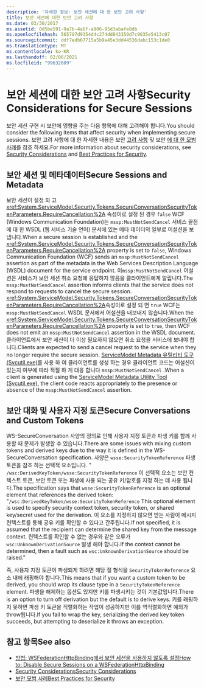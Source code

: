 ```yaml
---
description: '자세한 정보: 보안 세션에 대 한 보안 고려 사항'
title: 보안 세션에 대한 보안 고려 사항
ms.date: 03/30/2017
ms.assetid: 0d5be591-9a7b-4a6f-a906-95d3abafe8db
ms.openlocfilehash: 565797d9354d4c274dd843350d7c9035e5413c07
ms.sourcegitcommit: ddf7edb67715a5b9a45e3dd44536dabc153c1de0
ms.translationtype: MT
ms.contentlocale: ko-KR
ms.lasthandoff: 02/06/2021
ms.locfileid: "99632609"
---
```

# <a name="security-considerations-for-secure-sessions"></a><span data-ttu-id="0d96e-103">보안 세션에 대한 보안 고려 사항</span><span class="sxs-lookup"><span data-stu-id="0d96e-103">Security Considerations for Secure Sessions</span></span>

<span data-ttu-id="0d96e-104">보안 세션 구현 시 보안에 영향을 주는 다음 항목에 대해 고려해야 합니다.</span><span class="sxs-lookup"><span data-stu-id="0d96e-104">You should consider the following items that affect security when implementing secure sessions.</span></span> <span data-ttu-id="0d96e-105">보안 고려 사항에 대 한 자세한 내용은 보안 [고려 사항](security-considerations-in-wcf.md) 및 보안 [에 대 한 모범 사례](best-practices-for-security-in-wcf.md)를 참조 하세요.</span><span class="sxs-lookup"><span data-stu-id="0d96e-105">For more information about security considerations, see [Security Considerations](security-considerations-in-wcf.md) and [Best Practices for Security](best-practices-for-security-in-wcf.md).</span></span>  
  
## <a name="secure-sessions-and-metadata"></a><span data-ttu-id="0d96e-106">보안 세션 및 메타데이터</span><span class="sxs-lookup"><span data-stu-id="0d96e-106">Secure Sessions and Metadata</span></span>  

 <span data-ttu-id="0d96e-107">보안 세션이 설정 되 고 <xref:System.ServiceModel.Security.Tokens.SecureConversationSecurityTokenParameters.RequireCancellation%2A> 속성이로 설정 된 경우 `false` WCF (Windows Communication Foundation)는 `mssp:MustNotSendCancel` 서비스 끝점에 대 한 WSDL (웹 서비스 기술 언어) 문서에 있는 메타 데이터의 일부로 어설션을 보냅니다.</span><span class="sxs-lookup"><span data-stu-id="0d96e-107">When a secure session is established and the <xref:System.ServiceModel.Security.Tokens.SecureConversationSecurityTokenParameters.RequireCancellation%2A> property is set to `false`, Windows Communication Foundation (WCF) sends an `mssp:MustNotSendCancel` assertion as part of the metadata in the Web Services Description Language (WSDL) document for the service endpoint.</span></span> <span data-ttu-id="0d96e-108">이`mssp:MustNotSendCancel` 어설션은 서비스가 보안 세션 취소 요청에 응답하지 않음을 클라이언트에게 알립니다.</span><span class="sxs-lookup"><span data-stu-id="0d96e-108">The `mssp:MustNotSendCancel` assertion informs clients that the service does not respond to requests to cancel the secure session.</span></span> <span data-ttu-id="0d96e-109"><xref:System.ServiceModel.Security.Tokens.SecureConversationSecurityTokenParameters.RequireCancellation%2A>속성이로 설정 되 면 `true` WCF는 `mssp:MustNotSendCancel` WSDL 문서에서 어설션을 내보내지 않습니다.</span><span class="sxs-lookup"><span data-stu-id="0d96e-109">When the <xref:System.ServiceModel.Security.Tokens.SecureConversationSecurityTokenParameters.RequireCancellation%2A> property is set to `true`, then WCF does not emit an `mssp:MustNotSendCancel` assertion in the WSDL document.</span></span> <span data-ttu-id="0d96e-110">클라이언트에서 보안 세션이 더 이상 필요하지 않으면 취소 요청을 서비스에 보내야 합니다.</span><span class="sxs-lookup"><span data-stu-id="0d96e-110">Clients are expected to send a cancel request to the service when they no longer require the secure session.</span></span> <span data-ttu-id="0d96e-111">[ServiceModel Metadata 유틸리티 도구 (Svcutil.exe)](../servicemodel-metadata-utility-tool-svcutil-exe.md)를 사용 하 여 클라이언트를 생성 하는 경우 클라이언트 코드는 어설션이 있는지 여부에 따라 적절 하 게 대응 합니다 `mssp:MustNotSendCancel` .</span><span class="sxs-lookup"><span data-stu-id="0d96e-111">When a client is generated using the [ServiceModel Metadata Utility Tool (Svcutil.exe)](../servicemodel-metadata-utility-tool-svcutil-exe.md), the client code reacts appropriately to the presence or absence of the `mssp:MustNotSendCancel` assertion.</span></span>  
  
## <a name="secure-conversations-and-custom-tokens"></a><span data-ttu-id="0d96e-112">보안 대화 및 사용자 지정 토큰</span><span class="sxs-lookup"><span data-stu-id="0d96e-112">Secure Conversations and Custom Tokens</span></span>  

 <span data-ttu-id="0d96e-113">WS-SecureConversation 사양의 정의로 인해 사용자 지정 토큰과 파생 키를 함께 사용할 때 문제가 발생할 수 있습니다.</span><span class="sxs-lookup"><span data-stu-id="0d96e-113">There are some issues with mixing custom tokens and derived keys due to the way it is defined in the WS-SecureConversation specification.</span></span> <span data-ttu-id="0d96e-114">사양은 `wsse:SecurityTokenReference` 파생 토큰을 참조 하는 선택적 요소입니다. " `/wsc:DerivedKeyToken/wsse:SecurityTokenReference` 이 선택적 요소는 보안 컨텍스트 토큰, 보안 토큰 또는 파생에 사용 되는 공유 키/암호를 지정 하는 데 사용 됩니다.</span><span class="sxs-lookup"><span data-stu-id="0d96e-114">The specification says that `wsse:SecurityTokenReference` is an optional element that references the derived token: "`/wsc:DerivedKeyToken/wsse:SecurityTokenReference` This optional element is used to specify security context token, security token, or shared key/secret used for the derivation.</span></span> <span data-ttu-id="0d96e-115">이 요소를 지정하지 않으면 받는 사람이 메시지 컨텍스트를 통해 공유 키를 확인할 수 있다고 간주됩니다.</span><span class="sxs-lookup"><span data-stu-id="0d96e-115">If not specified, it is assumed that the recipient can determine the shared key from the message context.</span></span> <span data-ttu-id="0d96e-116">컨텍스트를 확인할 수 없는 경우와 같은 오류가 `wsc:UnknownDerivationSource` 발생 해야 합니다.</span><span class="sxs-lookup"><span data-stu-id="0d96e-116">If the context cannot be determined, then a fault such as `wsc:UnknownDerivationSource` should be raised."</span></span>  
  
 <span data-ttu-id="0d96e-117">즉, 사용자 지정 토큰이 파생되게 하려면 해당 절 형식을 `SecurityTokenReference` 요소 내에 래핑해야 합니다.</span><span class="sxs-lookup"><span data-stu-id="0d96e-117">This means that if you want a custom token to be derived, you should wrap its clause type in a `SecurityTokenReference` element.</span></span> <span data-ttu-id="0d96e-118">파생을 해제하는 옵션도 있지만 키를 파생시키는 것이 기본값입니다.</span><span class="sxs-lookup"><span data-stu-id="0d96e-118">There is an option to turn off derivation but the default is to derive keys.</span></span> <span data-ttu-id="0d96e-119">키를 래핑하지 못하면 파생 키 토큰을 직렬화하는 작업이 성공하지만 이를 역직렬화하면 예외가 throw됩니다.</span><span class="sxs-lookup"><span data-stu-id="0d96e-119">If you fail to wrap the key, serializing the derived key token succeeds, but attempting to deserialize it throws an exception.</span></span>  
  
## <a name="see-also"></a><span data-ttu-id="0d96e-120">참고 항목</span><span class="sxs-lookup"><span data-stu-id="0d96e-120">See also</span></span>

- [<span data-ttu-id="0d96e-121">방법: WSFederationHttpBinding에서 보안 세션을 사용하지 않도록 설정</span><span class="sxs-lookup"><span data-stu-id="0d96e-121">How to: Disable Secure Sessions on a WSFederationHttpBinding</span></span>](how-to-disable-secure-sessions-on-a-wsfederationhttpbinding.md)
- [<span data-ttu-id="0d96e-122">Security Considerations</span><span class="sxs-lookup"><span data-stu-id="0d96e-122">Security Considerations</span></span>](security-considerations-in-wcf.md)
- [<span data-ttu-id="0d96e-123">보안 모범 사례</span><span class="sxs-lookup"><span data-stu-id="0d96e-123">Best Practices for Security</span></span>](best-practices-for-security-in-wcf.md)
